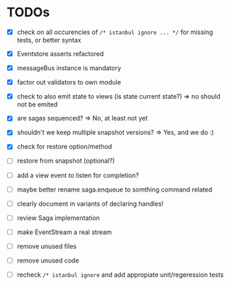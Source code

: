 # TODOs

- [x] check on all occurencies of `/* istanbul ignore ... */` for missing tests, or better syntax
- [x] Eventstore asserts refactored
- [x] messageBus instance is mandatory
- [x] factor out validators to own module
- [x] check to also emit state to views (is state current state?) => no should not be emited
- [x] are sagas sequenced? => No, at least not yet
- [x] shouldn't we keep multiple snapshot versions? => Yes, and we do :)
- [x] check for restore option/method
- [ ] restore from snapshot (optional?)
- [ ] add a view event to listen for completion?
- [ ] maybe better rename saga.enqueue to somthing command related
- [ ] clearly document in variants of declaring handles!
- [ ] review Saga implementation
- [ ] make EventStream a real stream

- [ ] remove unused files
- [ ] remove unused code
- [ ] recheck `/* istanbul ignore` and add appropiate unit/regeression tests
